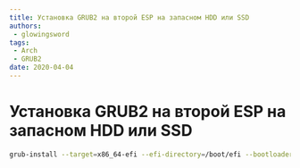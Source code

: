 ```yaml
---
title: Установка GRUB2 на второй ESP на запасном HDD или SSD
authors: 
 - glowingsword
tags:
 - Arch
 - GRUB2
date: 2020-04-04
---
```


# Установка GRUB2 на второй ESP на запасном HDD или SSD

``` bash
grub-install --target=x86_64-efi --efi-directory=/boot/efi --bootloader-id=arch-ssd-encrypted --boot-directory=/boot/ --debug --recheck /dev/sdb
```
